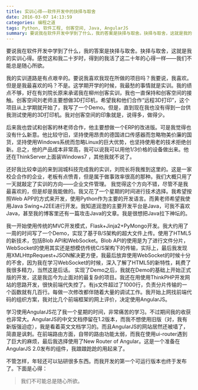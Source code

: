 ```yaml
---
title: 实训心得——软件开发中的抉择与取舍
date: 2016-03-07 14:13:59
categories: 编程之道
tags: Python, 软件工程, 创客空间, Java, AngularJS
summary: 要说我在软件开发中学到了什么，我的答案是抉择与取舍。抉择与取舍，这就是我的实训心得。感觉这和我二十岁时，得到的我活了这二十年的心得一样——我们不能总是随心所欲。
---
```


要说我在软件开发中学到了什么，我的答案是抉择与取舍。抉择与取舍，这就是我的实训心得。感觉这和我二十岁时，得到的我活了这二十年的心得一样——我们不能总是随心所欲。

我的实训道路是有点艰辛的。要说我喜欢我现在所做的项目吗？我要说，我喜欢。但是是我最喜欢的吗？不是。这学期开学的时候，我最愁的事情就是实训。我的绩点不够，好在有刘院长原来承诺我在柳州创客实训，我也一直保持和创客空间的接触。创客空间刘老师主要想做3D打印机，希望我和他们合作“远程3D打印”，这个项目从上学期就开始了，我写了一个Demo。但是，直到现在我也没有得到一台供我测试使用的3D打印机。我对创客空间的印象就是，说得多，做得少。

后来我也尝试和创客的林老师合作，他主要想做一个ERP的改进版。可是我觉得也没有什么新意。他比较守旧，坚持使用昂贵的德国进口传感器而忽略物美价廉的国货，坚持使用Windows系统而忽略Linux的巨大优势，也坚持使用老的技术拒绝创新。总之，他的产品成本非常高，我可以说我可以用他1/3价格的设备做出来。他还在ThinkServer上面装Windows7 ，其他我就不说了。

还好我比较幸运的来到润城科技完成我的实训，刘院长将我推到这里的。这是一家校企合作的企业，老板有点愤青，但是属于做事效率很高的那种。我们大概只用了一天就敲定了实训的方向——企业文件管理。 我觉得这个方向不错，尽管不是我最喜欢的，但是却是我能做的。我又花了一个星期的时间进行技术选择。我希望按照Web APP的方式来开发，使用Python作为主要的开发语言。而黄老师希望我使用Java Swing+J2EE进行开发。我知道润澄的主要开发平台是Java，可我不喜欢Java，甚至我的博客里还有一篇攻击Java的文章。我是很想把Java拉下神坛的。

我一开始使用传统的MVC开发模式，Flask+Jinja2+PyMongo开发。我大约用了一周的时间写了一个Demo，实现了基于B/S架构的超大文件上传。使用了HTML5的新技术，包括Blob API和WebSocket。Blob API的使用是为了进行文件分片，WebSocket的使用其实还是想模仿传统C/S架构下的传输，实际上，最后我发现用XMLHttpRequest+JSON解决更方便，我最后放弃使用WebSocket的时候十分的不舍，因为我在学习WebSocket的时候，深入了解了HTML5的新特性，耗费了我很多精力，当然这是后话。 实现了Demo之后，我就在Demo的基础上开始正式版的开发，这是我迄今为止面对的最复杂的项目。我还在用使用ThinkPHP开发网站的思路开发，很快前端代失控了。有js文件超过了1000行，负责分片传输的一个函数就有几百行。每做一次修改都伴随着大量的调试工作。我开始上网找前端代码的组织方案，我对比几个前端框架的网上评价，决定使用AngularJS。

学习使用AngularJS花了我一个星期的时间，非常痛苦的学习。不过期间我的收获也非常大。AngularJS的中文文档停留在1.2版本，而我不想使用旧版（对，我有新版强迫症），我是看着英文文档学习的。而且AngularJS的网站居然还被墙了，简直是讽刺。在前端路由方面，自带的路由功能太弱，而我在使用ui-router遇到了巨大的麻烦，最后我选择使用了New Router of Angular。这是一个准备在AngularJS 2.0发布的组件，我踉踉跄跄的用起来了。

不管怎样，年轻还可以钻研很多东西。而我开发的第一个可运行版本也终于发布了。下面是心得：

> 我们不可能总是随心所欲。